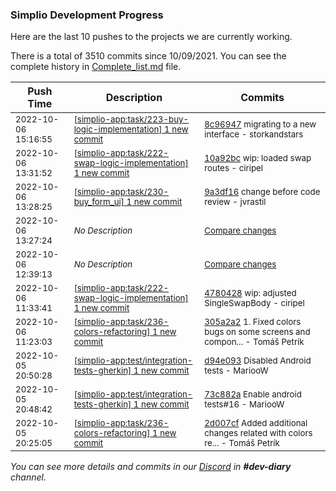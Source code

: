 
### Simplio Development Progress

Here are the last 10 pushes to the projects we are currently working.

There is a total of 3510 commits since 10/09/2021. You can see the complete history in
 [Complete_list.md](Complete_list.md) file.

| Push Time | Description | Commits |
| --- | --- | --- |
| <sub>2022-10-06 15:16:55</sub> | <sub>[[simplio-app:task/223\-buy\-logic\-implementation] 1 new commit](https://github.com/SimplioOfficial/simplio-app/commit/8c9694717258d26f476479a831add9171d5d45f6)</sub> | <sub>[8c96947](https://github.com/SimplioOfficial/simplio-app/commit/8c9694717258d26f476479a831add9171d5d45f6) migrating to a new interface - storkandstars</sub> |
| <sub>2022-10-06 13:31:52</sub> | <sub>[[simplio-app:task/222\-swap\-logic\-implementation] 1 new commit](https://github.com/SimplioOfficial/simplio-app/commit/10a92bc75ce17bd2b9e61b27ce7d715f9456daea)</sub> | <sub>[10a92bc](https://github.com/SimplioOfficial/simplio-app/commit/10a92bc75ce17bd2b9e61b27ce7d715f9456daea) wip: loaded swap routes - ciripel</sub> |
| <sub>2022-10-06 13:28:25</sub> | <sub>[[simplio-app:task/230\-buy\_form\_ui] 1 new commit](https://github.com/SimplioOfficial/simplio-app/commit/9a3df1691212197845e53a1887dac59a9fef84a8)</sub> | <sub>[9a3df16](https://github.com/SimplioOfficial/simplio-app/commit/9a3df1691212197845e53a1887dac59a9fef84a8) change before code review - jvrastil</sub> |
| <sub>2022-10-06 13:27:24</sub> | <sub>_No Description_</sub> | <sub>[Compare changes](https://github.com/SimplioOfficial/simplio-app/compare/d8167627d2f9...c9f6a3c164b6)</sub> |
| <sub>2022-10-06 12:39:13</sub> | <sub>_No Description_</sub> | <sub>[Compare changes](https://github.com/SimplioOfficial/simplio-app/compare/cbc016ab7c8b...d8167627d2f9)</sub> |
| <sub>2022-10-06 11:33:41</sub> | <sub>[[simplio-app:task/222\-swap\-logic\-implementation] 1 new commit](https://github.com/SimplioOfficial/simplio-app/commit/47804280bb181b510f157a20a8cddf5417cf192e)</sub> | <sub>[4780428](https://github.com/SimplioOfficial/simplio-app/commit/47804280bb181b510f157a20a8cddf5417cf192e) wip: adjusted SingleSwapBody - ciripel</sub> |
| <sub>2022-10-06 11:23:03</sub> | <sub>[[simplio-app:task/236\-colors\-refactoring] 1 new commit](https://github.com/SimplioOfficial/simplio-app/commit/305a2a2cdae55654fe8c4d9c899ca2b9f2fe97e1)</sub> | <sub>[305a2a2](https://github.com/SimplioOfficial/simplio-app/commit/305a2a2cdae55654fe8c4d9c899ca2b9f2fe97e1) 1. Fixed colors bugs on some screens and compon... - Tomáš Petrík</sub> |
| <sub>2022-10-05 20:50:28</sub> | <sub>[[simplio-app:test/integration\-tests\-gherkin] 1 new commit](https://github.com/SimplioOfficial/simplio-app/commit/d94e093b9061e93c357163d25ce33e16b3e964bc)</sub> | <sub>[d94e093](https://github.com/SimplioOfficial/simplio-app/commit/d94e093b9061e93c357163d25ce33e16b3e964bc) Disabled Android tests - MariooW</sub> |
| <sub>2022-10-05 20:48:42</sub> | <sub>[[simplio-app:test/integration\-tests\-gherkin] 1 new commit](https://github.com/SimplioOfficial/simplio-app/commit/73c882a9d5a5bd74c40813d6bdbb38461401726f)</sub> | <sub>[73c882a](https://github.com/SimplioOfficial/simplio-app/commit/73c882a9d5a5bd74c40813d6bdbb38461401726f) Enable android tests#16 - MariooW</sub> |
| <sub>2022-10-05 20:25:05</sub> | <sub>[[simplio-app:task/236\-colors\-refactoring] 1 new commit](https://github.com/SimplioOfficial/simplio-app/commit/2d007cf5ae5c97cec79d6c924d85a315ccdbbcd6)</sub> | <sub>[2d007cf](https://github.com/SimplioOfficial/simplio-app/commit/2d007cf5ae5c97cec79d6c924d85a315ccdbbcd6) Added additional changes related with colors re... - Tomáš Petrík</sub> |

_You can see more details and commits in our [Discord](https://discord.gg/aKhjuwZmdP) in **#dev-diary** channel._
